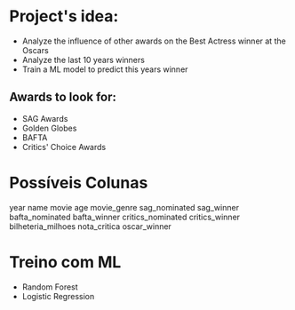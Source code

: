 # Project's idea:

- Analyze the influence of other awards on the Best Actress  winner at the Oscars 
- Analyze the last 10 years winners
- Train a ML model to predict this years winner


## Awards to look for:

- SAG Awards 
- Golden Globes
- BAFTA
- Critics' Choice Awards

# Possíveis Colunas

year
name
movie
age
movie_genre
sag_nominated
sag_winner
bafta_nominated
bafta_winner
critics_nominated
critics_winner
bilheteria_milhoes
nota_critica
oscar_winner

# Treino com ML

- Random Forest
- Logistic Regression
